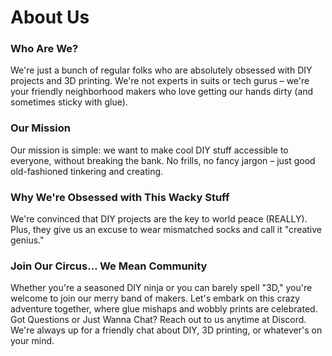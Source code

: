 <h1>About Us</h1>
<h3>Who Are We?</h3>

We're just a bunch of regular folks who are absolutely obsessed with DIY projects and 3D printing. We're not experts in suits or tech gurus – we're your friendly neighborhood makers who love getting our hands dirty (and sometimes sticky with glue).
<h3>Our Mission
</h3>
Our mission is simple: we want to make cool DIY stuff accessible to everyone, without breaking the bank. No frills, no fancy jargon – just good old-fashioned tinkering and creating.
<h3>Why We're Obsessed with This Wacky Stuff

</h3>
We're convinced that DIY projects are the key to world peace (REALLY). Plus, they give us an excuse to wear mismatched socks and call it "creative genius."

<h3>Join Our Circus… We Mean Community
</h3>
Whether you're a seasoned DIY ninja or you can barely spell "3D," you're welcome to join our merry band of makers. Let's embark on this crazy adventure together, where glue mishaps and wobbly prints are celebrated.
Got Questions or Just Wanna Chat?
Reach out to us anytime at Discord. We're always up for a friendly chat about DIY, 3D printing, or whatever's on your mind.